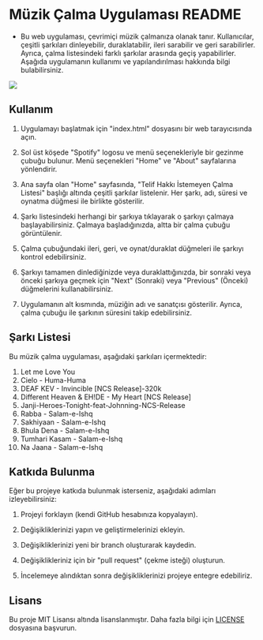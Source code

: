 # Müzik Çalma Uygulaması README

- Bu web uygulaması, çevrimiçi müzik çalmanıza olanak tanır. Kullanıcılar, çeşitli şarkıları dinleyebilir, duraklatabilir, ileri sarabilir ve geri sarabilirler. Ayrıca, çalma listesindeki farklı şarkılar arasında geçiş yapabilirler. Aşağıda uygulamanın kullanımı ve yapılandırılması hakkında bilgi bulabilirsiniz.


<img src="/gif/gif1.gif">


## Kullanım

1. Uygulamayı başlatmak için "index.html" dosyasını bir web tarayıcısında açın.

2. Sol üst köşede "Spotify" logosu ve menü seçenekleriyle bir gezinme çubuğu bulunur. Menü seçenekleri "Home" ve "About" sayfalarına yönlendirir.

3. Ana sayfa olan "Home" sayfasında, "Telif Hakkı İstemeyen Çalma Listesi" başlığı altında çeşitli şarkılar listelenir. Her şarkı, adı, süresi ve oynatma düğmesi ile birlikte gösterilir.

4. Şarkı listesindeki herhangi bir şarkıya tıklayarak o şarkıyı çalmaya başlayabilirsiniz. Çalmaya başladığınızda, altta bir çalma çubuğu görüntülenir.

5. Çalma çubuğundaki ileri, geri, ve oynat/duraklat düğmeleri ile şarkıyı kontrol edebilirsiniz.

6. Şarkıyı tamamen dinlediğinizde veya duraklattığınızda, bir sonraki veya önceki şarkıya geçmek için "Next" (Sonraki) veya "Previous" (Önceki) düğmelerini kullanabilirsiniz.

7. Uygulamanın alt kısmında, müziğin adı ve sanatçısı gösterilir. Ayrıca, çalma çubuğu ile şarkının süresini takip edebilirsiniz.

## Şarkı Listesi

Bu müzik çalma uygulaması, aşağıdaki şarkıları içermektedir:

1. Let me Love You
2. Cielo - Huma-Huma
3. DEAF KEV - Invincible [NCS Release]-320k
4. Different Heaven & EH!DE - My Heart [NCS Release]
5. Janji-Heroes-Tonight-feat-Johnning-NCS-Release
6. Rabba - Salam-e-Ishq
7. Sakhiyaan - Salam-e-Ishq
8. Bhula Dena - Salam-e-Ishq
9. Tumhari Kasam - Salam-e-Ishq
10. Na Jaana - Salam-e-Ishq

## Katkıda Bulunma

Eğer bu projeye katkıda bulunmak isterseniz, aşağıdaki adımları izleyebilirsiniz:

1. Projeyi forklayın (kendi GitHub hesabınıza kopyalayın).

2. Değişikliklerinizi yapın ve geliştirmelerinizi ekleyin.

3. Değişikliklerinizi yeni bir branch oluşturarak kaydedin.

4. Değişiklikleriniz için bir "pull request" (çekme isteği) oluşturun.

5. İncelemeye alındıktan sonra değişikliklerinizi projeye entegre edebiliriz.

## Lisans

Bu proje MIT Lisansı altında lisanslanmıştır. Daha fazla bilgi için [LICENSE](LICENSE) dosyasına başvurun.
